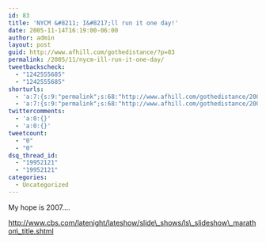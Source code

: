 ```yaml
---
id: 83
title: 'NYCM &#8211; I&#8217;ll run it one day!'
date: 2005-11-14T16:19:00-06:00
author: admin
layout: post
guid: http://www.afhill.com/gothedistance/?p=83
permalink: /2005/11/nycm-ill-run-it-one-day/
tweetbackscheck:
  - "1242555685"
  - "1242555685"
shorturls:
  - 'a:7:{s:9:"permalink";s:68:"http://www.afhill.com/gothedistance/2005/11/nycm-ill-run-it-one-day/";s:7:"tinyurl";s:25:"http://tinyurl.com/opfptz";s:4:"isgd";s:17:"http://is.gd/AFTj";s:5:"bitly";s:20:"http://bit.ly/4aD0hn";s:5:"snipr";s:22:"http://snipr.com/i717o";s:5:"snurl";s:22:"http://snurl.com/i717o";s:7:"snipurl";s:24:"http://snipurl.com/i717o";}'
  - 'a:7:{s:9:"permalink";s:68:"http://www.afhill.com/gothedistance/2005/11/nycm-ill-run-it-one-day/";s:7:"tinyurl";s:25:"http://tinyurl.com/opfptz";s:4:"isgd";s:17:"http://is.gd/AFTj";s:5:"bitly";s:20:"http://bit.ly/4aD0hn";s:5:"snipr";s:22:"http://snipr.com/i717o";s:5:"snurl";s:22:"http://snurl.com/i717o";s:7:"snipurl";s:24:"http://snipurl.com/i717o";}'
twittercomments:
  - 'a:0:{}'
  - 'a:0:{}'
tweetcount:
  - "0"
  - "0"
dsq_thread_id:
  - "19952121"
  - "19952121"
categories:
  - Uncategorized
---
```

My hope is 2007&#8230;.

http://www.cbs.com/latenight/lateshow/slide\_shows/ls\_slideshow\_marathon\_title.shtml